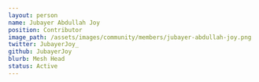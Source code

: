 ```yaml
---
layout: person
name: Jubayer Abdullah Joy	
position: Contributor
image_path: /assets/images/community/members/jubayer-abdullah-joy.png
twitter: JubayerJoy_
github: JubayerJoy
blurb: Mesh Head
status: Active
---
```

